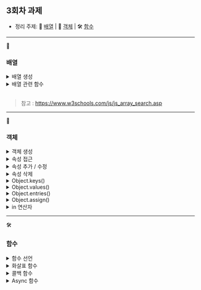 ## 3회차 과제
-  정리 주제:  :file_folder: [배열](#배열) |  :busts_in_silhouette: [객체](#객체) |   :hammer_and_wrench:  [함수](#함수)
---
:file_folder:
### 배열

<details>
<summary>배열 생성</summary>

```js
const animal = [];
animal[0] = "개";
animal[1] = "고양이";
animal[2] = "토끼";
```

```js
const animal = new Array("개", "고양이", "토끼"); // 위 코드와 같은 배열
```

```js
const animal = ["개", "고양이", "토끼"]; // 위 코드와 같은 배열

console.log(animal[0]); // 개
console.log(animal[1]); // 고양이
```

</details>

<details>
<summary>배열 관련 함수</summary>

<details>
<summary>map()</summary>

- 배열의 모든 요소에 대해 주어진 함수를 호출하고, 결과를 새 배열로 반환

```js
const nums = [1, 2, 3];
const doubled = nums.map(x => x * 2);
console.log(doubled); // [2, 4, 6]
```

</details>

<details>
<summary>push()</summary>

- 배열 끝에 요소를 추가

```js
animal.push("사자");
console.log(animal); // ["개", "고양이", "토끼", "사자"]
```

</details>

<details>
<summary>length</summary>

- 배열의 길이 반환

```js
console.log(animal.length); // 4
```

</details>

<details>
<summary>at()</summary>

- 지정한 인덱스의 요소를 반환

```js
console.log(animal.at(1));   // "고양이"
console.log(animal.at(-1));  // "사자"
```

</details>

<details>
<summary>pop()</summary>

- 마지막 요소를 제거하고 반환

```js
animal.pop(); // "사자"
console.log(animal); // ["개", "고양이", "토끼"]
```

</details>

<details>
<summary>shift()</summary>

- 첫 번째 요소를 제거하고 반환

```js
animal.shift(); // "개"
console.log(animal); // ["고양이", "토끼"]
```

</details>

<details>
<summary>기타 함수들</summary>

- `unshift()` : 배열의 시작 부분에 요소 추가  
- `delete` : 특정 인덱스 요소 삭제 (배열 길이 유지)  
- `concat()` : 두 개 이상의 배열 합치기  
- `copyWithin()` : 배열 내부 요소 복사하여 덮어쓰기  
- `flat()` : 중첩 배열 평탄화  
- `splice()` : 요소를 추가하거나 제거하거나 교체  
- `toSpliced()` : 원본 유지, 일부 수정한 새로운 배열 반환  
- `slice()` : 배열의 일부를 추출 (원본 유지)

</details>

</details>


<br>

> 참고 : https://www.w3schools.com/js/js_array_search.asp

---
 :busts_in_silhouette:
### 객체

<details> 
<summary>객체 생성</summary>

```js
const cat = {
name: "나비",
age: 3,
breed: "코리안숏헤어",
color: "회색",
isIndoor: true,
sound: "야옹"
};

const cat = new Object(); // 위와 같은 객체 생성 방식
cat.name = "나비";
cat.age = 3;
cat.breed = "코리안숏헤어";
cat.color = "회색";
cat.isIndoor = true;
cat.sound = "야옹";
```

</details>

<details> 
<summary>속성 접근</summary>

```js
console.log(cat.name);     // "나비"
console.log(cat["sound"]); // "야옹"
```

</details>

<details> 
<summary>속성 추가 / 수정</summary>

```js
cat.favoriteFood = "참치"; // 속성 추가
cat.age = 4;               // 속성 수정
```

</details>

<details> 
<summary>속성 삭제</summary>

```js
delete cat.sound; // sound 속성 제거
```

</details>

<details> 
<summary>Object.keys()</summary>

- 객체의 키 목록을 배열로 반환

    ```js
    console.log(Object.keys(cat));
    // ["name", "age", "breed", "color", "isIndoor", "favoriteFood"]
    ```

</details>

<details> 
<summary>Object.values()</summary>

- 객체의 값 목록을 배열로 반환

    ```js
    console.log(Object.values(cat));
    // ["나비", 4, "코리안숏헤어", "회색", true, "참치"]
    ```

</details>

<details> 
<summary>Object.entries()</summary>

- 객체를 [키, 값] 쌍의 배열로 반환

    ```js
    console.log(Object.entries(cat));
    /*
    [
    ["name", "나비"],
    ["age", 4],
    ["breed", "코리안숏헤어"],
    ["color", "회색"],
    ["isIndoor", true],
    ["favoriteFood", "참치"]
    ]
    */
    ```

</details>

<details> 
<summary>Object.assign()</summary>

- 다른 객체의 속성을 병합

    ```js
    const extra = { vaccinated: true };
    Object.assign(cat, extra);
    console.log(cat.vaccinated); // true
    ```

</details>

<details> 
<summary>in 연산자</summary>

- 해당 속성이 객체에 있는지 확인

    ```js
    console.log("breed" in cat);  // true
    console.log("weight" in cat); // false
    ```
</details>

---
:hammer_and_wrench:
### 함수
<details> <summary> 함수 선언 </summary>

```js
function Hello(name) {
  alert("안녕하세요. " + name + "님!");
}

Hello("홍길동");  // 함수 호출
```
</details>

<details> <summary> 화살표 함수 </summary>

```js
const Hello = (name) => {
  alert("안녕하세요." + name + "님!");
};

Hello("홍길동"); // 함수 호출
```

</details> <details> <summary>콜백 함수</summary>
함수의 인자로 전달되는 함수

어떤 작업이 끝난 다음에 실행될 함수를 정의

```js
function greet(name, callback) {
  console.log("안녕하세요. " + name + "님!");
  callback();
}

greet("홍길동", () => {
  console.log("오늘도 좋은 하루 되세요!!");
});
```

</details>

<details> <summary> Async 함수 </summary> 
 - 콜백함수와 마찬가지로 많은 작업이 일어 났을 때 유용하다.

 > 참고 : https://www.w3schools.com/js/js_async.asp

</details>
